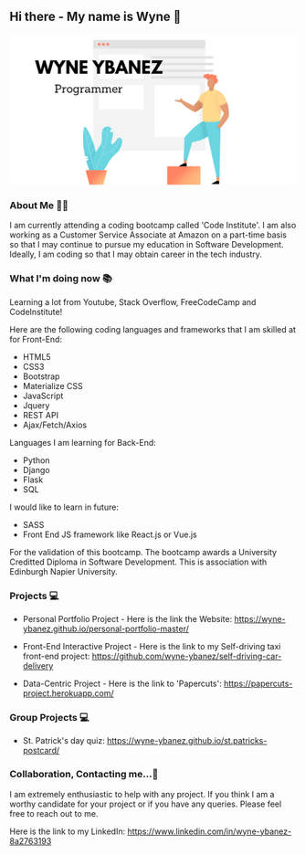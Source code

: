 ## Hi there - My name is Wyne 👋 

![hero-img](Github-Profile.png)

### About Me 👨‍💻

I am currently attending a coding bootcamp called 'Code Institute'. I am also working as a Customer Service Associate at Amazon on a part-time basis so that I may continue to pursue my education in Software Development. Ideally, I am coding so that I may obtain career in the tech industry.

### What I'm doing now 📚

Learning a lot from Youtube, Stack Overflow, FreeCodeCamp and CodeInstitute!

Here are the following coding languages and frameworks that I am skilled at for Front-End:

- HTML5
- CSS3
- Bootstrap
- Materialize CSS
- JavaScript 
- Jquery
- REST API
- Ajax/Fetch/Axios

Languages I am learning for Back-End:

- Python
- Django
- Flask
- SQL

I would like to learn in future: 

- SASS 
- Front End JS framework like React.js or Vue.js

For the validation of this bootcamp. The bootcamp awards a University Creditted Diploma in Software Development. This is association with Edinburgh Napier University. 

### Projects 💻 

- Personal Portfolio Project - Here is the link the Website: https://wyne-ybanez.github.io/personal-portfolio-master/

- Front-End Interactive Project - Here is the link to my Self-driving taxi front-end project: https://github.com/wyne-ybanez/self-driving-car-delivery

- Data-Centric Project - Here is the link to 'Papercuts': https://papercuts-project.herokuapp.com/

### Group Projects 💻 

- St. Patrick's day quiz: https://wyne-ybanez.github.io/st.patricks-postcard/

### Collaboration, Contacting me...👯 

I am extremely enthusiastic to help with any project. 
If you think I am a worthy candidate for your project or if you have any queries.
Please feel free to reach out to me. 

Here is the link to my LinkedIn: https://www.linkedin.com/in/wyne-ybanez-8a2763193


<!--
**wyne-ybanez/wyne-ybanez** is a ✨ _special_ ✨ repository because its `README.md` (this file) appears on your GitHub profile.

Here are some ideas to get you started:

- 🔭 I’m currently working on ...
- 🌱 I’m currently learning ...
- 👯 I’m looking to collaborate on ...
- 🤔 I’m looking for help with ...
- 💬 Ask me about ...
- 📫 How to reach me: ...
- 😄 Pronouns: ...
- ⚡ Fun fact: ...
-->

